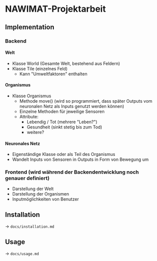 # NAWIMAT-Projektarbeit

## Implementation

### Backend

#### Welt
- Klasse World (Gesamte Welt, bestehend aus Feldern)
- Klasse Tile (einzelnes Feld)
    - Kann "Umweltfaktoren" enthalten

#### Organismus
- Klasse Organismus
    - Methode move() (wird so programmiert, dass später Outputs vom neuronalen Netz als Inputs genutzt werden können)
    - Einzelne Methoden für jeweilige Sensoren
    - Attribute:
        - Lebendig / Tot (mehrere "Leben?")
        - Gesundheit (sinkt stetig bis zum Tod)
        - weitere?

#### Neuronales Netz
- Eigenständige Klasse oder als Teil des Organismus
- Wandelt Inputs von Sensoren in Outputs in Form von Bewegung um


### Frontend (wird während der Backendentwicklung noch genauer definiert)
- Darstellung der Welt
- Darstellung der Organismen
- Inputmöglichkeiten von Benutzer


## Installation
-> `docs/installation.md`

## Usage
-> `docs/usage.md`
